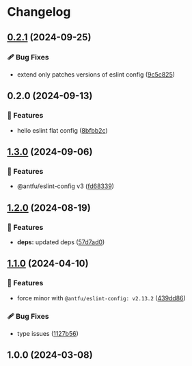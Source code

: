 # Changelog

## [0.2.1](https://github.com/storyblok/eslint-config/compare/0.2.0...0.2.1) (2024-09-25)


### 🩹 Bug Fixes

* extend only patches versions of eslint config ([9c5c825](https://github.com/storyblok/eslint-config/commit/9c5c8252381344a7eac3441f0d855e3428cdb637))

## 0.2.0 (2024-09-13)


### 🚀 Features

* hello eslint flat config ([8bfbb2c](https://github.com/storyblok/eslint-config/commit/8bfbb2c754d442c1564ecb4d4da471cdbb63f2da))

## [1.3.0](https://github.com/alvarosabu/eslint-config/compare/1.2.0...1.3.0) (2024-09-06)


### 🚀 Features

* @antfu/eslint-config v3 ([fd68339](https://github.com/alvarosabu/eslint-config/commit/fd6833923f98163d99619589308b1d0d9d7359de))

## [1.2.0](https://github.com/alvarosabu/eslint-config/compare/1.1.0...1.2.0) (2024-08-19)


### 🚀 Features

* **deps:** updated deps ([57d7ad0](https://github.com/alvarosabu/eslint-config/commit/57d7ad03ade615148b45d07bc1a6d2e8263a7b0e))

## [1.1.0](https://github.com/alvarosabu/eslint-config/compare/1.0.0...1.1.0) (2024-04-10)


### 🚀 Features

* force minor with `@antfu/eslint-config: v2.13.2` ([439dd86](https://github.com/alvarosabu/eslint-config/commit/439dd86116bf2c42b948e987b48062e7891469c7))


### 🩹 Bug Fixes

* type issues ([1127b56](https://github.com/alvarosabu/eslint-config/commit/1127b56c3503d6fdef8204213aa60d27451158c2))

## 1.0.0 (2024-03-08)
